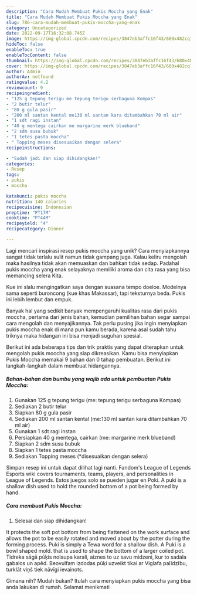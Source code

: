 ```yaml
---
description: "Cara Mudah Membuat Pukis Moccha yang Enak"
title: "Cara Mudah Membuat Pukis Moccha yang Enak"
slug: 786-cara-mudah-membuat-pukis-moccha-yang-enak
category: Uncategorized
date: 2022-09-17T16:32:08.745Z
image: https://img-global.cpcdn.com/recipes/3847eb3affc16f43/680x482cq70/pukis-moccha-foto-resep-utama.jpg
hideToc: false
enableToc: true
enableTocContent: false
thumbnail: https://img-global.cpcdn.com/recipes/3847eb3affc16f43/680x482cq70/pukis-moccha-foto-resep-utama.jpg
cover: https://img-global.cpcdn.com/recipes/3847eb3affc16f43/680x482cq70/pukis-moccha-foto-resep-utama.jpg
author: Admin
authorAv: notfound
ratingvalue: 4.2
reviewcount: 9
recipeingredient:
- "125 g tepung terigu me tepung terigu serbaguna Kompas"
- "2 butir telur"
- "80 g gula pasir"
- "200 ml santan kental me130 ml santan kara ditambahkan 70 ml air"
- "1 sdt ragi instan"
- "40 g mentega cairkan me margarine merk blueband"
- "2 sdm susu bubuk"
- "1 tetes pasta moccha"
- " Topping meses disesuaikan dengan selera"
recipeinstructions:

- "Sudah jadi dan siap dihidangkan!"
categories:
- Resep
tags:
- pukis
- moccha

katakunci: pukis moccha 
nutrition: 140 calories
recipecuisine: Indonesian
preptime: "PT17M"
cooktime: "PT44M"
recipeyield: "4"
recipecategory: Dinner

---
```





Lagi mencari inspirasi resep pukis moccha yang unik? Cara menyiapkannya sangat tidak terlalu sulit namun tidak gampang juga. Kalau keliru mengolah maka hasilnya tidak akan memuaskan dan bahkan tidak sedap. Padahal pukis moccha yang enak selayaknya memiliki aroma dan cita rasa yang bisa memancing selera Kita.





Kue ini slalu mengingatkan saya dengan suasana tempo doeloe. Modelnya sama seperti buroncong (kue khas Makassar), tapi teksturnya beda. Pukis ini lebih lembut dan empuk.

Banyak hal yang sedikit banyak mempengaruhi kualitas rasa dari pukis moccha, pertama dari jenis bahan, kemudian pemilihan bahan segar sampai cara mengolah dan menyajikannya. Tak perlu pusing jika ingin menyiapkan pukis moccha enak di mana pun kamu berada, karena asal sudah tahu triknya maka hidangan ini bisa menjadi suguhan spesial.






Berikut ini ada beberapa tips dan trik praktis yang dapat diterapkan untuk mengolah pukis moccha yang siap dikreasikan. Kamu bisa menyiapkan Pukis Moccha memakai 9 bahan dan 0 tahap pembuatan. Berikut ini langkah-langkah dalam membuat hidangannya.

<!--inarticleads1-->

##### Bahan-bahan dan bumbu yang wajib ada untuk pembuatan Pukis Moccha:

1. Gunakan 125 g tepung terigu (me: tepung terigu serbaguna Kompas)
1. Sediakan 2 butir telur
1. Siapkan 80 g gula pasir
1. Sediakan 200 ml santan kental (me:130 ml santan kara ditambahkan 70 ml air)
1. Gunakan 1 sdt ragi instan
1. Persiapkan 40 g mentega, cairkan (me: margarine merk blueband)
1. Siapkan 2 sdm susu bubuk
1. Siapkan 1 tetes pasta moccha
1. Sediakan  Topping meses (*disesuaikan dengan selera)


Simpan resep ini untuk dapat dilihat lagi nanti. Fandom&#39;s League of Legends Esports wiki covers tournaments, teams, players, and personalities in League of Legends. Estos juegos solo se pueden jugar en Poki. A puki is a shallow dish used to hold the rounded bottom of a pot being formed by hand. 

<!--inarticleads2-->

##### Cara membuat Pukis Moccha:


1. Selesai dan siap dihidangkan!

It protects the soft pot bottom from being flattened on the work surface and allows the pot to be easily rotated and moved about by the potter during the forming process. Puki is simply a Tewa word for a shallow dish. A Puki is a bowl shaped mold. that is used to shape the bottom of a larger coiled pot. Tidreka sāgā pūķis nolaupa karali, aiznes to uz savu midzeni, kur to sadala gabalos un apēd. Beovulfam izdodas pūķi uzveikt tikai ar Viglafa palīdzību, turklāt viņš tiek nāvīgi ievainots. 

Gimana nih? Mudah bukan? Itulah cara menyiapkan pukis moccha yang bisa anda lakukan di rumah. Selamat menikmati
